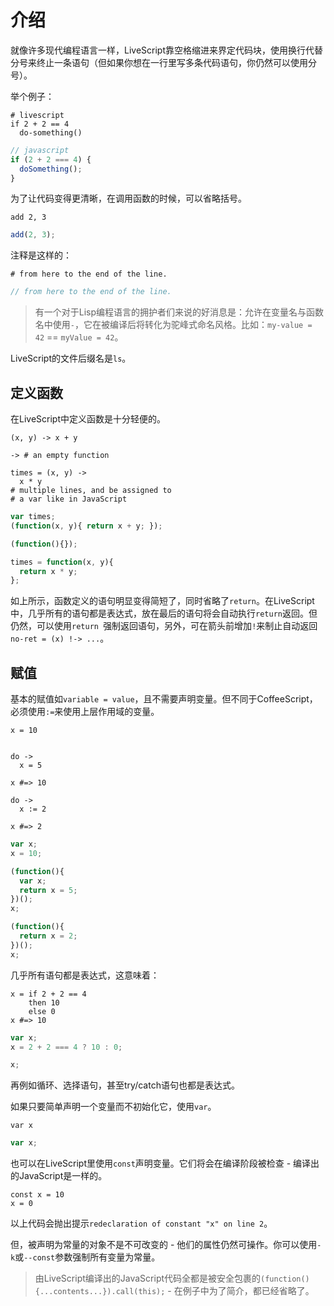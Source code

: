 # 介绍

就像许多现代编程语言一样，LiveScript靠空格缩进来界定代码块，使用换行代替分号来终止一条语句（但如果你想在一行里写多条代码语句，你仍然可以使用分号）。

举个例子：

```livescript
# livescript
if 2 + 2 == 4
  do-something()
```

```javascript
// javascript
if (2 + 2 === 4) {
  doSomething();
}
```

为了让代码变得更清晰，在调用函数的时候，可以省略括号。

```livescript
add 2, 3
```

```javascript
add(2, 3);
```

注释是这样的：

```livescript
# from here to the end of the line.
```

```javascript
// from here to the end of the line.
```

> 有一个对于Lisp编程语言的拥护者们来说的好消息是：允许在变量名与函数名中使用`-`，它在被编译后将转化为驼峰式命名风格。比如：`my-value = 42` == `myValue = 42`。

LiveScript的文件后缀名是`ls`。

## 定义函数

在LiveScript中定义函数是十分轻便的。

```livescript
(x, y) -> x + y

-> # an empty function

times = (x, y) ->
  x * y
# multiple lines, and be assigned to
# a var like in JavaScript
```

```javascript
var times;
(function(x, y){ return x + y; });

(function(){});

times = function(x, y){
  return x * y;
};
```

如上所示，函数定义的语句明显变得简短了，同时省略了`return`。在LiveScript中，几乎所有的语句都是表达式，放在最后的语句将会自动执行`return`返回。但仍然，可以使用`return `强制返回语句，另外，可在箭头前增加`!`来制止自动返回`no-ret = (x) !-> ...`。

## 赋值

基本的赋值如`variable = value`，且不需要声明变量。但不同于CoffeeScript，必须使用`:=`来使用上层作用域的变量。

```livescript
x = 10


do ->
  x = 5

x #=> 10

do ->
  x := 2

x #=> 2

```

```javascript
var x;
x = 10;

(function(){
  var x;
  return x = 5;
})();
x;

(function(){
  return x = 2;
})();
x;
```

几乎所有语句都是表达式，这意味着：

```livescript
x = if 2 + 2 == 4
    then 10
    else 0
x #=> 10
```

```javascript
var x;
x = 2 + 2 === 4 ? 10 : 0;

x;
```

再例如循环、选择语句，甚至try/catch语句也都是表达式。

如果只要简单声明一个变量而不初始化它，使用`var`。

```livescript
var x
```

```javascript
var x;
```

也可以在LiveScript里使用`const`声明变量。它们将会在编译阶段被检查 - 编译出的JavaScript是一样的。

```livescript
const x = 10
x = 0
```

以上代码会抛出提示`redeclaration of constant "x" on line 2`。

但，被声明为常量的对象不是不可改变的 - 他们的属性仍然可操作。你可以使用`-k`或`--const`参数强制所有变量为常量。

> 由LiveScript编译出的JavaScript代码全都是被安全包裹的`(function(){...contents...}).call(this);` - 在例子中为了简介，都已经省略了。

